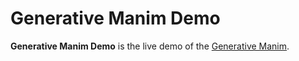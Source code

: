 # Generative Manim Demo

**Generative Manim Demo** is the live demo of the [Generative Manim](https://github.com/360macky/generative-manim).
